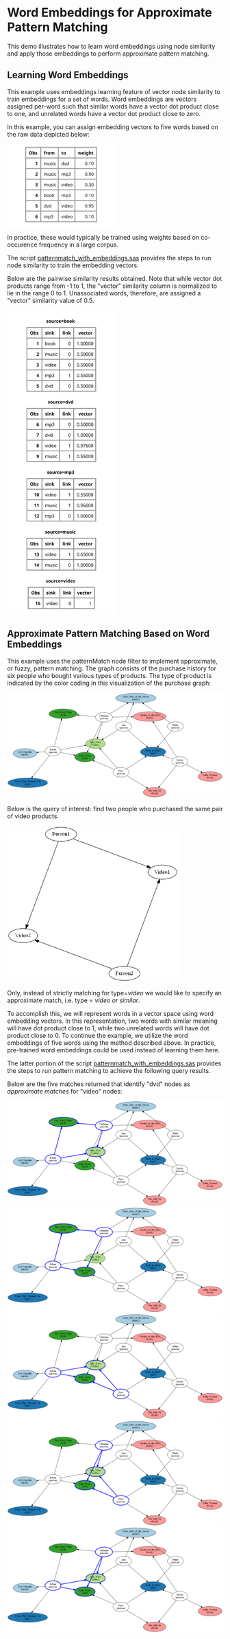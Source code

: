 # Word Embeddings for Approximate Pattern Matching

This demo illustrates how to learn word embeddings using node similarity and apply those embeddings to perform approximate pattern matching.

## Learning Word Embeddings

This example uses embeddings learning feature of vector node similarity to train embeddings for a set of words. Word embeddings are vectors assigned per-word such that similar words have a vector dot product close to one, and unrelated words have a vector dot product close to zero.

In this example, you can assign embedding vectors to five words based on the raw data depicted below:

<img src="svg/word_embeddings_0.svg" width="50%">

In practice, these would typically be trained using weights based on co-occurence frequency in a large corpus.

The script <a href="sas/patternmatch_with_embeddings.sas">patternmatch_with_embeddings.sas</a> provides the steps to run node similarity to train the embedding vectors.

Below are the pairwise similarity results obtained. Note that while vector dot products range from -1 to 1, the "vector" similarity column is normalized to lie in the range 0 to 1. Unassociated words, therefore, are assigned a "vector" similarity value of 0.5.

<img src="svg/word_embeddings_1.svg" width="50%">

## Approximate Pattern Matching Based on Word Embeddings

This example uses the patternMatch node filter to implement approximate, or fuzzy, pattern matching. The graph consists of the purchase history for six people who bought various types of products. The type of product is indicated by the color coding in this visualization of the purchase graph:

<img src="dot/approximate_patternmatch_0.png">

Below is the query of interest: find two people who purchased the same pair of video products.

<img src="dot/approximate_patternmatch_1.png" width=400>

Only, instead of strictly matching for type=<i>video</i> we would like to specify an approximate match, i.e. type = <i>video or similar</i>.

To accomplish this, we will represent words in a vector space using word embedding vectors. In this representation, two words with similar meaning will have dot product close to 1, while two unrelated words will have dot product close to 0. To continue the example, we utilize the word embeddings of five words using the method described above. In practice, pre-trained word embeddings could be used instead of learning them here. 


The latter portion of the script <a href="sas/patternmatch_with_embeddings.sas">patternmatch_with_embeddings.sas</a> provides the steps to run pattern matching to achieve the following query results.

Below are the five matches returned that identify "dvd" nodes as <i>approximate matches</i> for "video" nodes:

<img src="dot/approximate_patternmatch_2.png">

<img src="dot/approximate_patternmatch_3.png">

<img src="dot/approximate_patternmatch_4.png">

<img src="dot/approximate_patternmatch_5.png">

<img src="dot/approximate_patternmatch_6.png">
